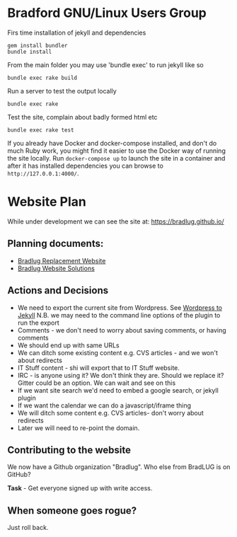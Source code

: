 # Bradford GNU/Linux Users Group


Firs time installation of jekyll and dependencies

	gem install bundler
	bundle install


From the main folder you may use 'bundle exec' to run jekyll like so

	bundle exec rake build


Run a server to test the output locally

	bundle exec rake


Test the site, complain about badly formed html etc

	bundle exec rake test

If you already have Docker and docker-compose installed, and don't do much Ruby work, you might find it easier to use the Docker way of running the site locally.  Run `docker-compose up` to launch the site in a container and after it has installed dependencies you can browse to `http://127.0.0.1:4000/`.


# Website Plan

While under development we can see the site at:
https://bradlug.github.io/

## Planning documents:

* [Bradlug Replacement Website](https://hackmd.io/IzAMCYGNQNhhaALOAzAIyQUwCYFZ4Ccuui8AZrgOyibiLYCGaJQA?both)
* [Bradlug Website Solutions](https://docs.google.com/spreadsheets/d/1o_8Ij_kklk6681I5JJcRw8zA6GY3Exff-XSaBD_Iyck/edit#gid=0)

## Actions and Decisions

* We need to export the current site from Wordpress. See [Wordpress to Jekyll](http://www.girliemac.com/blog/2013/12/27/wordpress-to-jekyll/) N.B. we may need to the command line options of the plugin to run the export
* Comments - we don't need to worry about saving comments, or having comments
* We should end up with same URLs
* We can ditch some existing content e.g. CVS articles - and we won't about redirects
* IT Stuff content - shi will export that to IT Stuff website.
* IRC - is anyone using it? We don't think they are. Should we replace it? Gitter could be an option. We can wait and see on this
* If we want site search we'd need to embed a google search, or jekyll plugin
* If we want the calendar we can do a javascript/iframe thing
* We will ditch some content e.g. CVS articles- don't worry about redirects
* Later we will need to re-point the domain.

## Contributing to the website

We now have a Github organization "Bradlug". Who else from BradLUG is on GitHub?

**Task** - Get everyone signed up with write access.

## When someone goes rogue?

Just roll back.


